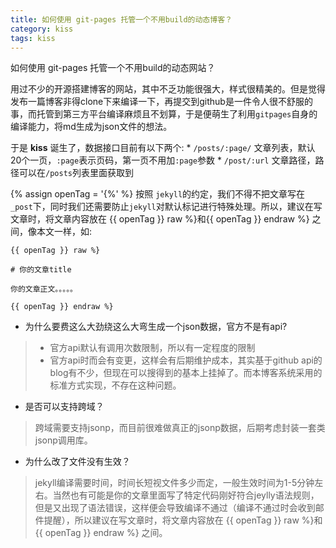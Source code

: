 ```yaml
---
title: 如何使用 git-pages 托管一个不用build的动态博客？
category: kiss 
tags: kiss 
---
```


如何使用 git-pages 托管一个不用build的动态网站？

用过不少的开源搭建博客的网站，其中不乏功能很强大，样式很精美的。但是觉得发布一篇博客非得clone下来编译一下，再提交到github是一件令人很不舒服的事，而托管到第三方平台编译麻烦且不划算，于是便萌生了利用`gitpages`自身的编译能力，将md生成为json文件的想法。

于是 **kiss** 诞生了，数据接口目前有以下两个:
    * `/posts/:page/` 文章列表，默认20个一页，`:page`表示页码，第一页不用加`:page`参数
    * `/post/:url` 文章路径，路径可以在`/posts`列表里面获取到

{% assign openTag = '{%' %}
按照 `jekyll`的约定，我们不得不把文章写在`_post`下，同时我们还需要防止`jekyll`对默认标记进行特殊处理。所以，建议在写文章时，将文章内容放在 {{ openTag }} raw %}和{{ openTag }} endraw %} 之间，像本文一样，如:

```
{{ openTag }} raw %}

# 你的文章title

你的文章正文。。。。。

{{ openTag }} endraw %}
```

* 为什么要费这么大劲绕这么大弯生成一个json数据，官方不是有api?

> * 官方api默认有调用次数限制，所以有一定程度的限制 
> * 官方api时而会有变更，这样会有后期维护成本，其实基于github api的blog有不少，但现在可以搜得到的基本上挂掉了。而本博客系统采用的标准方式实现，不存在这种问题。

* 是否可以支持跨域？

> 跨域需要支持jsonp，而目前很难做真正的jsonp数据，后期考虑封装一套类jsonp调用库。

* 为什么改了文件没有生效？

> jekyll编译需要时间，时间长短视文件多少而定，一般生效时间为1-5分钟左右。当然也有可能是你的文章里面写了特定代码刚好符合jeylly语法规则，但是又出现了语法错误，这样便会导致编译不通过（编译不通过时会收到邮件提醒），所以建议在写文章时，将文章内容放在 {{ openTag }} raw %}和{{ openTag }} endraw %} 之间。

